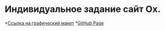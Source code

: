 # Индивидуальное задание сайт Ox.
*[Ссылка на графический макет](https://www.figma.com/file/XTe0qLSQz7AbyNDiWgSi9b/WebDesignLearningServiceAgency?node-id=0-1&t=iVidTT6h1zzJAvrY-0)
*[GitHub Page](https://Alyona2005.github.io)
